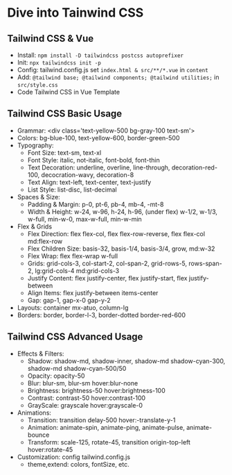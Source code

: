 # Dive into Tainwind CSS

## Tailwind CSS & Vue
 - Install: `npm install -D tailwindcss postcss autoprefixer`
 - Init: `npx tailwindcss init -p`
 - Config: tailwind.config.js set `index.html & src/**/*.vue` in `content`
 - Add: `@tailwind base; @tailwind components; @tailwind utilities;` in `src/style.css`
 - Code Tailwind CSS in Vue Template

## Tailwind CSS Basic Usage
 - Grammar: \<div class='text-yellow-500 bg-gray-100 text-sm'\>
 - Colors: bg-blue-100, text-yellow-600, border-green-500
 - Typography: 
    - Font Size: text-sm, text-xl
    - Font Style: italic, not-italic, font-bold, font-thin
    - Text Decoration: underline, overline, line-through, decoration-red-100, decocration-wavy, decoration-8
    - Text Align: text-left, text-center, text-justify
    - List Style: list-disc, list-decimal
 - Spaces & Size:
    - Padding & Margin: p-0, pt-6, pb-4, mb-4, -mt-8
    - Width & Height: w-24, w-96, h-24, h-96, (under flex) w-1/2, w-1/3, w-full, min-w-0, max-w-full, min-w-min
 - Flex & Grids
    - Flex Direction: flex flex-col, flex flex-row-reverse, flex flex-col md:flex-row
    - Flex Children Size: basis-32, basis-1/4, basis-3/4, grow, md:w-32
    - Flex Wrap: flex flex-wrap w-full
    - Grids: grid-cols-3, col-start-2, col-span-2, grid-rows-5, rows-span-2, lg:grid-cols-4 md:grid-cols-3
    - Justify Content: flex justify-center, flex justify-start, flex justify-between
    - Align Items: flex justify-between items-center
    - Gap: gap-1, gap-x-0 gap-y-2
 - Layouts: container mx-atuo, column-lg 
 - Borders: border, border-l-3, border-dotted border-red-600

## Tailwind CSS Advanced Usage
 - Effects & Filters: 
   - Shadow: shadow-md, shadow-inner, shadow-md shadow-cyan-300, shadow-md shadow-cyan-500/50
   - Opacity: opacity-50
   - Blur: blur-sm, blur-sm hover:blur-none
   - Brightness: brightness-50 hover:brightness-100
   - Contrast: contrast-50 hover:contrast-100
   - GrayScale: grayscale hover:grayscale-0
 - Animations: 
   - Transition: transition delay-500 hover:-translate-y-1
   - Animation: animate-spin, animate-ping, animate-pulse, animate-bounce
   - Transform: scale-125, rotate-45, transition origin-top-left hover:rotate-45
 - Customization: config tailwind.config.js
    - theme,extend: colors, fontSize, etc.
